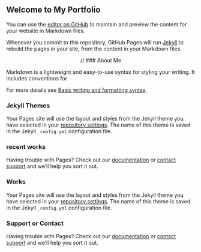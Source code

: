 ## Welcome to My Portfolio

You can use the [editor on GitHub](https://github.com/katefross/katefross.github.io/edit/main/README.md) to maintain and preview the content for your website in Markdown files.

Whenever you commit to this repository, GitHub Pages will run [Jekyll](https://jekyllrb.com/) to rebuild the pages in your site, from the content in your Markdown files.

<p align="center">
   // ### About Me
</p>
Markdown is a lightweight and easy-to-use syntax for styling your writing. It includes conventions for


For more details see [Basic writing and formatting syntax](https://docs.github.com/en/github/writing-on-github/getting-started-with-writing-and-formatting-on-github/basic-writing-and-formatting-syntax).

### Jekyll Themes

Your Pages site will use the layout and styles from the Jekyll theme you have selected in your [repository settings](https://github.com/katefross/katefross.github.io/settings/pages). The name of this theme is saved in the Jekyll `_config.yml` configuration file.

### recent works

Having trouble with Pages? Check out our [documentation](https://docs.github.com/categories/github-pages-basics/) or [contact support](https://support.github.com/contact) and we’ll help you sort it out.

### Works

Your Pages site will use the layout and styles from the Jekyll theme you have selected in your [repository settings](https://github.com/katefross/katefross.github.io/settings/pages). The name of this theme is saved in the Jekyll `_config.yml` configuration file.

### Support or Contact

Having trouble with Pages? Check out our [documentation](https://docs.github.com/categories/github-pages-basics/) or [contact support](https://support.github.com/contact) and we’ll help you sort it out.

